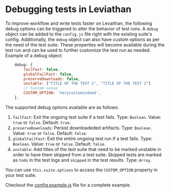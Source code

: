 # Debugging tests in Leviathan

To improve workflow and write tests faster on Levaithan, the following debug options can be triggered to alter the behavior of test runs. A `debug` object can be added to the `config.js` file right with the existing suite's config. Additionally, the `debug` object can also have custom options as per the need of the test suite. These properties will become available during the test run and can be used to further customize the test run as needed. Example of a debug object:

```js
    debug: {
        failFast: false,
        globalFailFast: false,
        preserveDownloads: false,
        unstable: ["TITLE OF THE TEST 1", "TITLE OF THE TEST 2"]
        // Custom value 
        CUSTOM_OPTION: 'Verycustomindeed',
    },
```

The supported debug options available are as follows:

1. `failFast`: Exit the ongoing test suite if a test fails. Type: `Boolean`. Value: `true` or `false`. Default: `true`.
2. `preserveDownloads`: Persist downloadeded artifacts. Type: `Boolean`. Value: `true` or `false`. Default: `false`.
3. `globalFailFast`: Exit the entire ongoing test run if a test fails. Type: `Boolean`. Value: `true` or `false`. Default: `false`.
4. `unstable`: Add titles of the test suite that need to be marked unstable in order to have them skipped from a test suite. Skipped tests are marked as `todo` in the test logs and `skipped` in the test results. Type: `Array`.

You can use `this.suite.options` to access the `CUSTOM_OPTION` property in your test suite.

Checkout the [config.example.js](https://github.com/balena-os/leviathan/blob/master/workspace/config.example.js) file for a complete example.